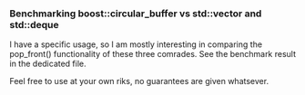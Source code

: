 ### Benchmarking boost::circular_buffer vs std::vector and std::deque

I have a specific usage, so I am mostly interesting in comparing the pop_front() functionality of these three comrades. 
See the benchmark result in the dedicated file. 

Feel free to use at your own riks, no guarantees are given whatsever. 

